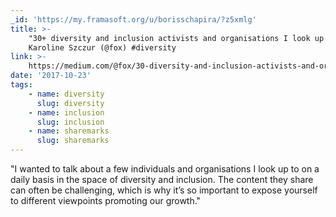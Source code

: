 ```yaml
---
_id: 'https://my.framasoft.org/u/borisschapira/?z5xmlg'
title: >-
    "30+ diversity and inclusion activists and organisations I look up to",
    Karoline Szczur (@fox) #diversity
link: >-
    https://medium.com/@fox/30-diversity-and-inclusion-activists-and-organisations-8b39b6bf537b
date: '2017-10-23'
tags:
    - name: diversity
      slug: diversity
    - name: inclusion
      slug: inclusion
    - name: sharemarks
      slug: sharemarks
---
```


<div class="markdown"><p>&quot;I wanted to talk about a few individuals and organisations I look up to on a daily basis in the space of diversity and inclusion. The content they share can often be challenging, which is why it’s so important to expose yourself to different viewpoints promoting our growth.&quot;
</p></div>
